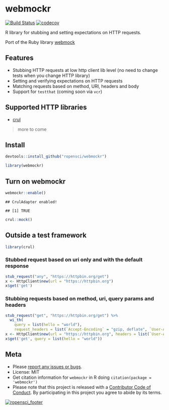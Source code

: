 webmockr
========

[![Build Status](https://travis-ci.org/ropensci/webmockr.svg?branch=master)](https://travis-ci.org/ropensci/webmockr)
[![codecov](https://codecov.io/gh/ropensci/webmockr/branch/master/graph/badge.svg)](https://codecov.io/gh/ropensci/webmockr)

R library for stubbing and setting expectations on HTTP requests.

Port of the Ruby library [webmock](https://github.com/bblimke/webmock)


## Features

* Stubbing HTTP requests at low http client lib level (no need to change tests when you change HTTP library)
* Setting and verifying expectations on HTTP requests
* Matching requests based on method, URI, headers and body
* Support for `testthat` (coming soon via `vcr`)

## Supported HTTP libraries

* [crul](https://github.com/ropensci/crul)

> more to come

## Install


```r
devtools::install_github("ropensci/webmockr")
```


```r
library(webmockr)
```

## Turn on webmockr


```r
webmockr::enable()
```

```
## CrulAdapter enabled!
```

```
## [1] TRUE
```

```r
crul::mock()
```

## Outside a test framework


```r
library(crul)
```

### Stubbed request based on uri only and with the default response


```r
stub_request("any", "https://httpbin.org/get")
x <- HttpClient$new(url = "https://httpbin.org")
x$get('get')
```

### Stubbing requests based on method, uri, query params and headers


```r
stub_request("get", "https://httpbin.org/get") %>%
  wi_th(
    query = list(hello = "world"),
    request_headers = list(`Accept-Encoding` = "gzip, deflate", `User-Agent` = 'R'))
x <- HttpClient$new(url = "https://httpbin.org", headers = list(`User-Agent` = 'R'))
x$get('get', query = list(hello = "world"))
```

## Meta

* Please [report any issues or bugs](https://github.com/ropensci/webmockr/issues).
* License: MIT
* Get citation information for `webmockr` in R doing `citation(package = 'webmockr')`
* Please note that this project is released with a [Contributor Code of Conduct](CONDUCT.md).
By participating in this project you agree to abide by its terms.

[![ropensci_footer](https://ropensci.org/public_images/github_footer.png)](https://ropensci.org)
